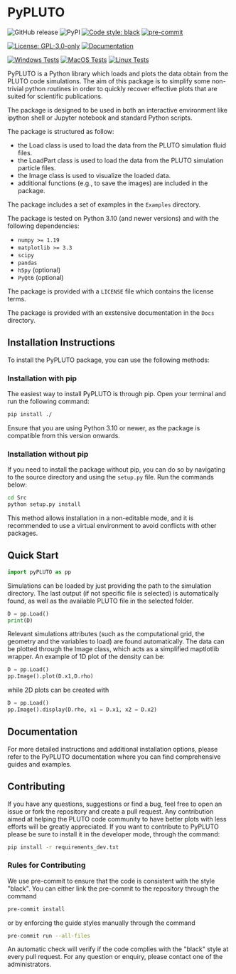 # PyPLUTO
![GitHub release](https://img.shields.io/github/v/release/GiMattia/PyPLUTO?include_prereleases&label=Github%20Release)
![PyPI](https://img.shields.io/pypi/v/PyPLUTO)
[![Code style: black](https://img.shields.io/badge/code%20style-black-000000.svg)](https://github.com/psf/black)
[![pre-commit](https://github.com/GiMattia/PyPLUTO/actions/workflows/pre-commit.yml/badge.svg)](https://github.com//GiMattia/PyPLUTO/actions/workflows/pre-commit.yml)

[![License: GPL-3.0-only](https://img.shields.io/badge/license-GPLv3-blue)](https://opensource.org/license/gpl-3-0)
[![Documentation](https://readthedocs.org/projects/PyPLUTO/badge/?version=latest)](https://PyPLUTO.readthedocs.io/en/latest/?badge=latest)
<!-- [![DOI](https://joss.theoj.org/papers/.../status.svg)](https://doi.org/...) -->
<!-- [![Arxiv](https://img.shields.io/badge/...)](https://doi.org/...) -->

[![Windows Tests](https://github.com/GiMattia/PyPLUTO/actions/workflows/test_windows.yml/badge.svg)](https://github.com/GiMattia/PyPLUTO/actions/workflows/test_windows.yml)
[![MacOS Tests](https://github.com/GiMattia/PyPLUTO/actions/workflows/test_macos.yml/badge.svg)](https://github.com/GiMattia/PyPLUTO/actions/workflows/test_macos.yml)
[![Linux Tests](https://github.com/GiMattia/PyPLUTO/actions/workflows/test_linux.yml/badge.svg)](https://github.com/GiMattia/PyPLUTO/actions/workflows/test_linux.yml)

PyPLUTO is a Python library which loads and plots the data obtain from the
PLUTO code simulations.
The aim of this package is to simplify some non-trivial python routines in order
to quickly recover effective plots that are suited for scientific publications.

The package is designed to be used in both an interactive environment like
ipython shell or Jupyter notebook and standard Python scripts.

The package is structured as follow:

- the Load class is used to load the data from the PLUTO simulation fluid files.
- the LoadPart class is used to load the data from the PLUTO simulation particle files.
- the Image class is used to visualize the loaded data.
- additional functions (e.g., to save the images) are included in the package.

The package includes a set of examples in the `Examples` directory.

The package is tested on Python 3.10 (and newer versions) and with the following dependencies:

- `numpy >= 1.19`
- `matplotlib >= 3.3`
- `scipy`
- `pandas`
- `h5py` (optional)
- `PyQt6` (optional)

The package is provided with a `LICENSE` file which contains the license terms.

The package is provided with an exstensive documentation in the `Docs` directory.

## Installation Instructions

To install the PyPLUTO package, you can use the following methods:

### Installation with pip

The easiest way to install PyPLUTO is through pip. Open your terminal and run the following command:

```bash
pip install ./
```

Ensure that you are using Python 3.10 or newer, as the package is compatible from this version onwards.

### Installation without pip

If you need to install the package without pip, you can do so by navigating to the source directory and using the `setup.py` file. Run the commands below:

```bash
cd Src
python setup.py install
```

This method allows installation in a non-editable mode, and it is recommended to use a virtual environment to avoid conflicts with other packages.

## Quick Start

```python
import pyPLUTO as pp
```

Simulations can be loaded by just providing the path to the simulation directory. The last output (if not specific
file is selected) is automatically found, as well as the available PLUTO file in the selected folder.

```python
D = pp.Load()
print(D)
```

Relevant simulations attributes (such as the computational grid, the geometry and the variables to load) are found automatically.
The data can be plotted through the Image class, which acts as a simplified maptlotlib wrapper.
An example of 1D plot of the density can be:

```python
D = pp.Load()
pp.Image().plot(D.x1,D.rho)
```

while 2D plots can be created with

```python
D = pp.Load()
pp.Image().display(D.rho, x1 = D.x1, x2 = D.x2)
```

## Documentation

For more detailed instructions and additional installation options, please refer to the PyPLUTO documentation where you can find comprehensive guides and examples.

## Contributing

If you have any questions, suggestions or find a bug, feel free to open an issue or fork the repository and create a pull request.
Any contribution aimed at helping the PLUTO code community to have better plots with less efforts will be greatly appreciated.
If you want to contribute to PyPLUTO please be sure to install it in the developer mode, through the command:

```bash
pip install -r requirements_dev.txt
```

### Rules for Contributing

We use pre-commit to ensure that the code is consistent with the style "black".
You can either link the pre-commit to the repository through the command

```bash
pre-commit install
```

or by enforcing the guide styles manually through the command

```bash
pre-commit run --all-files
```

An automatic check will verify if the code complies with the "black" style at every pull request.
For any question or enquiry, please contact one of the administrators.
